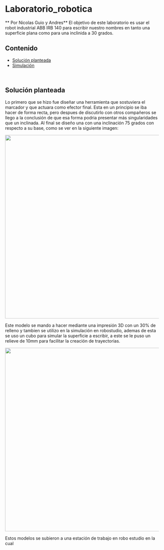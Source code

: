 # Laboratorio_robotica
** Por Nicolas Guio y Andres**
El objetivo de este laboratorio es usar el robot industrial ABB IRB 140 para escribir nuestro nombres en tanto una superficie plana como para una inclinida a 30 grados.
## Contenido
- [Solución planteada](#1)
- [Simulación](#2)


<br>

<a id='1'></a>

## Solución planteada

Lo primero que se hizo fue diseñar una herramienta que sostuviera el marcador y que actuara como efector final. Esta en un principio se iba hacer de forma recta, pero despues de discutirlo con otros compañeros se llego a la conclusión de que esa forma podria presentar más singularidades que un inclinada.
Al final se diseño una con una inclinación 75 grados con respecto a su base, como se ver en la siguiente imagen:

<img src="https://github.com/Nguiom/Laboratorio_robotica/tree/main/Lab_1/planos.jpg" width="600">

Este modelo se mando a hacer mediante una impresión 3D con un 30% de relleno y tambien se utilizo en la simulación en robostudio, ademas de esta se uso un cubo para simular la superficie a escribir, a este se le puso un relieve de 10mm para facilitar la creación de trayectorias.

<img src="https://github.com/Nguiom/Laboratorio_robotica/tree/main/Lab_1/cubo.png" width="600">

Estos modelos se subieron a una estación de trabajo en robo estudio en la cual 
